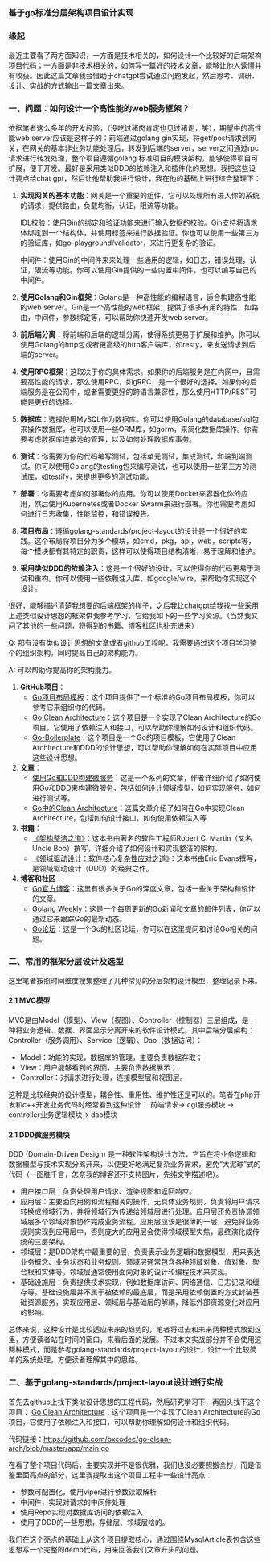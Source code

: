 ### 基于go标准分层架构项目设计实现

### 缘起

最近主要看了两方面知识，一方面是技术相关的，如何设计一个比较好的后端架构项目代码；一方面是非技术相关的，如何写一篇好的技术文章，能够让他人读懂并有收获。因此这篇文章我会借助于chatgpt尝试通过问题发起，然后思考、调研、设计、实战的方式输出一篇文章出来。

### 一、问题：如何设计一个高性能的web服务框架？

依据笔者这么多年的开发经验，（没吃过猪肉肯定也见过猪走，笑），期望中的高性能web server应该是这样子的：前端通过golang gin实现，将get/post请求到网关，在网关的基本非业务功能处理后，转发到后端的server，server之间通过rpc请求进行转发处理，整个项目遵循golang 标准项目的模块架构，能够使得项目可扩展，便于开发。最好是采用类似DDD的依赖注入和插件化的思想。我把这些设计要点给chat gpt，然后让他帮助我进行设计，我在他的基础上进行综合整理下：

1. **实现网关的基本功能**：网关是一个重要的组件，它可以处理所有进入你的系统的请求，提供路由，负载均衡，认证，限流等功能。

   IDL校验：使用Gin的绑定和验证功能来进行输入数据的校验。Gin支持将请求体绑定到一个结构体，并使用标签来进行数据验证。你也可以使用一些第三方的验证库，如go-playground/validator，来进行更复杂的验证。

   中间件：使用Gin的中间件来来处理一些通用的逻辑，如日志，错误处理，认证，限流等功能。你可以使用Gin提供的一些内置中间件，也可以编写自己的中间件。

2. **使用Golang和Gin框架**：Golang是一种高性能的编程语言，适合构建高性能的web server。Gin是一个高性能的web框架，提供了很多有用的特性，如路由，中间件，参数绑定等，可以帮助你快速开发web server。

3. **前后端分离**：将前端和后端的逻辑分离，使得系统更易于扩展和维护。你可以使用Golang的http包或者更高级的http客户端库，如resty，来发送请求到后端的server。

4. **使用RPC框架**：这取决于你的具体需求。如果你的后端服务是在内网中，且需要高性能的请求，那么使用RPC，如gRPC，是一个很好的选择。如果你的后端服务是在公网中，或者需要更好的跨语言兼容性，那么使用HTTP/REST可能是更好的选择。

5. **数据库**：选择使用MySQL作为数据库。你可以使用Golang的database/sql包来操作数据库，也可以使用一些ORM库，如gorm，来简化数据库操作。你需要考虑数据库连接池的管理，以及如何处理数据库事务。

6. **测试**：你需要为你的代码编写测试，包括单元测试，集成测试，和端到端测试。你可以使用Golang的testing包来编写测试，也可以使用一些第三方的测试库，如testify，来提供更多的测试功能。

7. **部署**：你需要考虑如何部署你的应用。你可以使用Docker来容器化你的应用，然后使用Kubernetes或者Docker Swarm来进行部署。你也需要考虑如何进行日志收集，性能监控，和错误报告。

8. **项目布局**：遵循golang-standards/project-layout的设计是一个很好的实践。这个布局将项目分为多个模块，如cmd，pkg，api，web，scripts等，每个模块都有其特定的职责，这样可以使得项目结构清晰，易于理解和维护。

9. **采用类似DDD的依赖注入**：这是一个很好的设计，可以使得你的代码更易于测试和重构。你可以使用一些依赖注入库，如google/wire，来帮助你实现这个设计。

很好，能够描述清楚我想要的后端框架的样子，之后我让chatgpt给我找一些采用上述类似设计思想的框架供我参考学习，它给我如下的一些学习资源。（当然我又问了其他的一些问题，将得到的书籍、博客社区也补充进来）

Q: 那有没有类似设计思想的文章或者github工程呢，我需要通过这个项目学习整个的组织架构，同时提高自己的架构能力。

A: 可以帮助你提高你的架构能力。

1. **GitHub项目**：
   - [Go项目布局模板](https://github.com/golang-standards/project-layout)：这个项目提供了一个标准的Go项目布局模板，你可以参考它来组织你的代码。
   - [Go Clean Architecture](https://github.com/bxcodec/go-clean-arch)：这个项目是一个实现了Clean Architecture的Go项目，它使用了依赖注入和接口，可以帮助你理解如何设计和组织代码。
   - [Go-Boilerplate](https://github.com/eminetto/go-clean-architecture)：这个项目是一个Go的项目模板，它使用了Clean Architecture和DDD的设计思想，可以帮助你理解如何在实际项目中应用这些设计思想。
2. **文章**：
   - [使用Go和DDD构建微服务](https://ewanvalentine.io/microservices-in-golang-part-1/)：这是一个系列的文章，作者详细介绍了如何使用Go和DDD来构建微服务，包括如何设计领域模型，如何实现服务，如何进行测试等。
   - [Go中的Clean Architecture](https://medium.com/@eminetto/clean-architecture-using-golang-b63587aa5e3f)：这篇文章介绍了如何在Go中实现Clean Architecture，包括如何设计接口，如何使用依赖注入等
3. **书籍**：
   - [《架构整洁之道》](https://www.amazon.com/Clean-Architecture-Craftsmans-Software-Structure/dp/0134494164)：这本书由著名的软件工程师Robert C. Martin（又名Uncle Bob）撰写，详细介绍了如何设计和实现整洁的架构。
   - [《领域驱动设计：软件核心复杂性应对之道》](https://www.amazon.com/Domain-Driven-Design-Tackling-Complexity-Software/dp/0321125215)：这本书由Eric Evans撰写，是领域驱动设计（DDD）的经典之作。
4. **博客和社区**：
   - [Go官方博客](https://blog.golang.org/)：这里有很多关于Go的深度文章，包括一些关于架构和设计的文章。
   - [Golang Weekly](https://golangweekly.com/)：这是一个每周更新的Go新闻和文章的邮件列表，你可以通过它来跟踪Go的最新动态。
   - [Go论坛](https://forum.golangbridge.org/)：这是一个Go的社区论坛，你可以在这里提问和讨论Go相关的问题。

### 二、常用的框架分层设计及选型

这里笔者按照时间维度搜集整理了几种常见的分层架构设计模型，整理记录下来。

#### 2.1 MVC模型

MVC是由Model（模型）、View（视图）、Controller（控制器）三层组成，是一种将业务逻辑、数据、界面显示分离开来的软件设计模式。其中后端分层架构：Controller（服务调用）、Service（逻辑）、Dao（数据访问）：

- Model：功能的实现，数据库的管理，主要负责数据存取；
- View：用户能够看到的界面，主要负责数据展示；
- Controller：对请求进行处理，连接模型层和视图层。

这种是比较经典的设计模型，耦合性、重用性、维护性还是可以的。笔者在php开发和c++开发业务代码时经常看到这种设计：
前端请求-> cgi服务模块 -> controller业务逻辑模块-> dao模块

#### 2.1 DDD微服务模块

DDD (Domain-Driven Design) 是一种软件架构设计方法，它旨在将业务逻辑和数据模型与技术实现分离开来，以便更好地满足复杂业务需求，避免“大泥球”式的代码（一图胜千言，怎奈我的博客还不支持图片，先纯文字描述吧）。

- 用户接口层：负责处理用户请求、渲染视图和返回响应。
- 应用层：主要面向用例和流程相关的操作，无具体业务规则，负责将用户请求转换成领域行为，并将领域行为传递给领域层进行处理。应用层还负责协调领域层多个领域对象协作完成业务流程。应用层应该是很薄的一层，避免将业务规则实现到应用层中，否则庞大的应用层会使得领域模型失焦，最终演化成传统的三层架构。
- 领域层：是DDD架构中最重要的层，负责表示业务逻辑和数据模型，用来表达业务概念、业务状态和业务规则。领域层通常包含各种领域对象、值对象、聚合根和实体等。领域层通常使用面向对象的设计和编程技术来实现。
- 基础设施层：负责提供技术实现，例如数据库访问、网络通信、日志记录和缓存等。基础设施层并不属于被依赖的最底层，而是采用依赖倒置的方式封装基础资源服务，实现应用层、领域层与基础层的解耦，降低外部资源变化对应用的影响。

总体来说，这种设计是比较适应未来的趋势的，笔者将过去和未来两种模式放到这里，方便读者站在时间的窗口，来看后面的发展。不过本文实战部分并不会使用这两种模式，而是参考golang-standards/project-layout的设计，设计一个比较简单的系统处理，方便读者理解其中的思路。

### 二、基于golang-standards/project-layout设计进行实战

首先去github上找下类似设计思想的工程代码，然后研究学习下，再回头找下这个项目：
[Go Clean Architecture](https://github.com/bxcodec/go-clean-arch)：这个项目是一个实现了Clean Architecture的Go项目，它使用了依赖注入和接口，可以帮助你理解如何设计和组织代码。

代码链接：https://github.com/bxcodec/go-clean-arch/blob/master/app/main.go

在看了整个项目代码后，主要实现并不是很优雅，我们也没必要照搬全抄，而是借鉴里面亮点的部分，这里我提取出这个项目工程中一些设计亮点：

* 参数可配置化，使用viper进行参数读取解析
* 中间件，实现对请求的中间件处理
* 使用Repo实现对数据库访问的依赖注入
* 使用了DDD的一些思想，存储层、领域层啥的。

我们在这个亮点的基础上从这个项目提取核心，通过围绕MysqlArticle表包含这些思想写一个完整的demo代码，用来回答我们文章开头的问题。
